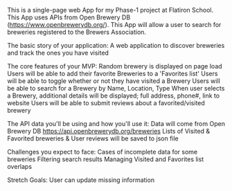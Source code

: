 
This is a single-page web App for my Phase-1 project at Flatiron School.  
This App uses APIs from Open Brewery DB (https://www.openbrewerydb.org/).
This App will allow a user to search for breweries registered to the Brewers Association.


The basic story of your application:
    A web application to discover breweries and track the ones you have visited

The core features of your MVP:
    Random brewery is displayed on page load
    Users will be able to add their favorite Breweries to a 'Favorites list'
    Users will be able to toggle whether or not they have visited a Brewery
    Users will be able to search for a Brewery by Name, Location, Type
        When user selects a Brewery, additional details will be displayed; full address, phone#, link to website
    Users will be able to submit reviews about a favorited/visited brewery
    
The API data you'll be using and how you'll use it:
    Data will come from Open Brewery DB https://api.openbrewerydb.org/breweries
    Lists of Visited & Favorited breweries & User reviews will be saved to json file

Challenges you expect to face:
    Cases of incomplete data for some breweries
    Filtering search results
    Managing Visited and Favorites list overlaps


Stretch Goals:
    User can update missing information
    






